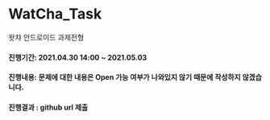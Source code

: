 # WatCha_Task
왓챠 안드로이드 과제전형

#### 진행기간: 2021.04.30 14:00 ~ 2021.05.03

#### 진행내용: 문제에 대한 내용은 Open 가능 여부가 나와있지 않기 때문에 작성하지 않겠습니다.

#### 진행결과 : github url 제출
